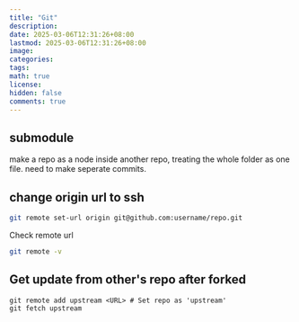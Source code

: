 ```yaml
---
title: "Git"
description: 
date: 2025-03-06T12:31:26+08:00
lastmod: 2025-03-06T12:31:26+08:00
image: 
categories: 
tags: 
math: true
license: 
hidden: false
comments: true
---
```


## submodule
make a repo as a node inside another repo, treating the whole folder as one file.
need to make seperate commits.


## change origin url to ssh

```bash
git remote set-url origin git@github.com:username/repo.git
```
Check remote url
```bash
git remote -v
```

## Get update from other's repo after forked
```
git remote add upstream <URL> # Set repo as 'upstream'
git fetch upstream
```

